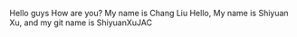 Hello guys
How are you?
My name is Chang Liu
Hello, My name is Shiyuan Xu, and my git name is ShiyuanXuJAC
